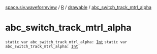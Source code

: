 [space.siy.waveformview](../../index.md) / [R](../index.md) / [drawable](index.md) / [abc_switch_track_mtrl_alpha](./abc_switch_track_mtrl_alpha.md)

# abc_switch_track_mtrl_alpha

`static var abc_switch_track_mtrl_alpha: `[`Int`](https://kotlinlang.org/api/latest/jvm/stdlib/kotlin/-int/index.html)
`static var abc_switch_track_mtrl_alpha: `[`Int`](https://kotlinlang.org/api/latest/jvm/stdlib/kotlin/-int/index.html)